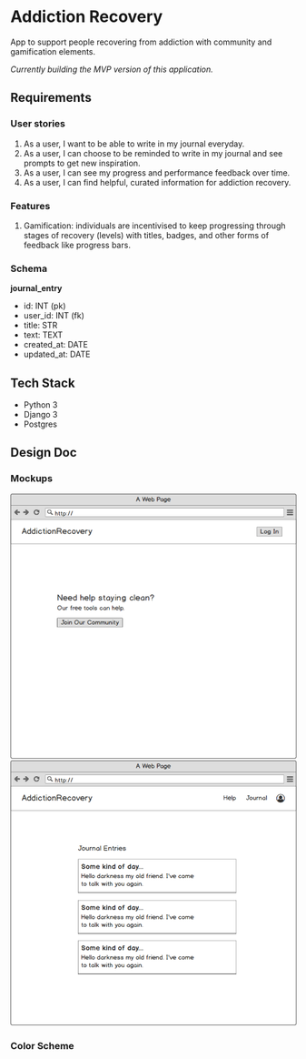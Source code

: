 # Addiction Recovery

App to support people recovering from addiction with community and gamification elements.

*Currently building the MVP version of this application.*

## Requirements

### User stories

1. As a user, I want to be able to write in my journal everyday.
1. As a user, I can choose to be reminded to write in my journal and see prompts to get new inspiration.
1. As a user, I can see my progress and performance feedback over time.
1. As a user, I can find helpful, curated information for addiction recovery.

### Features

1. Gamification: individuals are incentivised to keep progressing through stages of recovery (levels) with titles, badges, and other forms of feedback like progress bars.

### Schema

**journal_entry**

* id: INT (pk)
* user_id: INT (fk)
* title: STR
* text: TEXT
* created_at: DATE
* updated_at: DATE

## Tech Stack

* Python 3
* Django 3
* Postgres

## Design Doc

### Mockups

<img src="home_page.png" alt="home page">

<img src="user_dashboard.png" alt="user dashboard">

### Color Scheme
